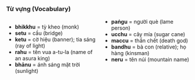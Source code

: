 ### Từ vựng (Vocabulary)

<div style="column-count:2;">
    <ul>
        <li><strong>bhikkhu</strong> = tỳ kheo (monk)</li>
        <li><strong>setu</strong> = cầu (bridge)</li>
        <li><strong>ketu</strong> = cờ hiệu (banner); tia sáng (ray of light)</li>
        <li><strong>rahu</strong> = tên vua a-tu-la (name of an asura king)</li>
        <li><strong>bhānu</strong> = ánh sáng mặt trời (sunlight)</li>
        <li><strong>paṅgu</strong> = người què (lame person)</li>
        <li><strong>ucchu</strong> = cây mía (sugar cane)</li>
        <li><strong>maccu</strong> = thần chết (death god)</li>
        <li><strong>bandhu</strong> = bà con (relative); họ hàng (kinsman)</li>
        <li><strong>neru</strong> = tên núi (mountain name)</li>
    </ul>
</div>